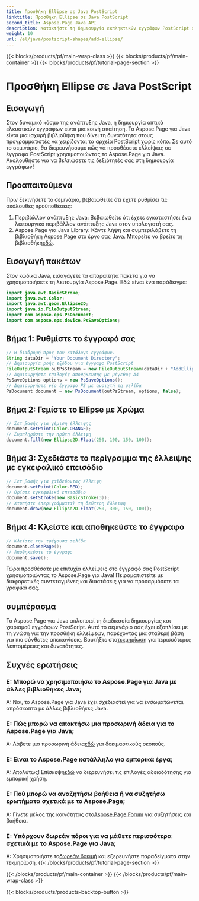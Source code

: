 ```yaml
---
title: Προσθήκη Ellipse σε Java PostScript
linktitle: Προσθήκη Ellipse σε Java PostScript
second_title: Aspose.Page Java API
description: Κατακτήστε τη δημιουργία εκπληκτικών εγγράφων PostScript σε Java με το Aspose.Page. Μάθετε να προσθέτετε ελλείψεις βήμα προς βήμα για οπτικά ελκυστικό περιεχόμενο.
weight: 10
url: /el/java/postscript-shapes/add-ellipse/
---
```


{{< blocks/products/pf/main-wrap-class >}}
{{< blocks/products/pf/main-container >}}
{{< blocks/products/pf/tutorial-page-section >}}

# Προσθήκη Ellipse σε Java PostScript

## Εισαγωγή
Στον δυναμικό κόσμο της ανάπτυξης Java, η δημιουργία οπτικά ελκυστικών εγγράφων είναι μια κοινή απαίτηση. Το Aspose.Page για Java είναι μια ισχυρή βιβλιοθήκη που δίνει τη δυνατότητα στους προγραμματιστές να χειρίζονται τα αρχεία PostScript χωρίς κόπο. Σε αυτό το σεμινάριο, θα διερευνήσουμε πώς να προσθέσετε ελλείψεις σε έγγραφα PostScript χρησιμοποιώντας το Aspose.Page για Java. Ακολουθήστε για να βελτιώσετε τις δεξιότητές σας στη δημιουργία εγγράφων!
## Προαπαιτούμενα
Πριν ξεκινήσετε το σεμινάριο, βεβαιωθείτε ότι έχετε ρυθμίσει τις ακόλουθες προϋποθέσεις:
1. Περιβάλλον ανάπτυξης Java: Βεβαιωθείτε ότι έχετε εγκαταστήσει ένα λειτουργικό περιβάλλον ανάπτυξης Java στον υπολογιστή σας.
2.  Aspose.Page για Java Library: Κάντε λήψη και συμπεριλάβετε τη βιβλιοθήκη Aspose.Page στο έργο σας Java. Μπορείτε να βρείτε τη βιβλιοθήκη[εδώ](https://releases.aspose.com/page/java/).
## Εισαγωγή πακέτων
Στον κώδικα Java, εισαγάγετε τα απαραίτητα πακέτα για να χρησιμοποιήσετε τη λειτουργία Aspose.Page. Εδώ είναι ένα παράδειγμα:
```java
import java.awt.BasicStroke;
import java.awt.Color;
import java.awt.geom.Ellipse2D;
import java.io.FileOutputStream;
import com.aspose.eps.PsDocument;
import com.aspose.eps.device.PsSaveOptions;
```
## Βήμα 1: Ρυθμίστε το έγγραφό σας
```java
// Η διαδρομή προς τον κατάλογο εγγράφων.
String dataDir = "Your Document Directory";
// Δημιουργία ροής εξόδου για έγγραφο PostScript
FileOutputStream outPsStream = new FileOutputStream(dataDir + "AddEllipse_outPS.ps");
// Δημιουργήστε επιλογές αποθήκευσης με μέγεθος Α4
PsSaveOptions options = new PsSaveOptions();
// Δημιουργήστε νέο έγγραφο PS με ανοιχτή τη σελίδα
PsDocument document = new PsDocument(outPsStream, options, false);
```
## Βήμα 2: Γεμίστε το Ellipse με Χρώμα
```java
// Σετ βαφής για γέμιση έλλειψης
document.setPaint(Color.ORANGE);
// Συμπληρώστε την πρώτη έλλειψη
document.fill(new Ellipse2D.Float(250, 100, 150, 100));
```
## Βήμα 3: Σχεδιάστε το περίγραμμα της έλλειψης με εγκεφαλικό επεισόδιο
```java
// Σετ βαφής για χαϊδεύοντας έλλειψη
document.setPaint(Color.RED);
// Ορίστε εγκεφαλικό επεισόδιο
document.setStroke(new BasicStroke(3));
// Χτυπήστε (περιγράμματα) τη δεύτερη έλλειψη
document.draw(new Ellipse2D.Float(250, 300, 150, 100));
```
## Βήμα 4: Κλείστε και αποθηκεύστε το έγγραφο
```java
// Κλείστε την τρέχουσα σελίδα
document.closePage();
// Αποθηκεύστε το έγγραφο
document.save();
```
Τώρα προσθέσατε με επιτυχία ελλείψεις στο έγγραφό σας PostScript χρησιμοποιώντας το Aspose.Page για Java! Πειραματιστείτε με διαφορετικές συντεταγμένες και διαστάσεις για να προσαρμόσετε τα γραφικά σας.
## συμπέρασμα
 Το Aspose.Page για Java απλοποιεί τη διαδικασία δημιουργίας και χειρισμού εγγράφων PostScript. Αυτό το σεμινάριο σάς έχει εξοπλίσει με τη γνώση για την προσθήκη ελλείψεων, παρέχοντας μια σταθερή βάση για πιο σύνθετες απεικονίσεις. Βουτήξτε στο[τεκμηρίωση](https://reference.aspose.com/page/java/) για περισσότερες λεπτομέρειες και δυνατότητες.
## Συχνές ερωτήσεις
### Ε: Μπορώ να χρησιμοποιήσω το Aspose.Page για Java με άλλες βιβλιοθήκες Java;
Α: Ναι, το Aspose.Page για Java έχει σχεδιαστεί για να ενσωματώνεται απρόσκοπτα με άλλες βιβλιοθήκες Java.
### Ε: Πώς μπορώ να αποκτήσω μια προσωρινή άδεια για το Aspose.Page για Java;
 Α: Λάβετε μια προσωρινή άδεια[εδώ](https://purchase.aspose.com/temporary-license/) για δοκιμαστικούς σκοπούς.
### Ε: Είναι το Aspose.Page κατάλληλο για εμπορικά έργα;
 Α: Απολύτως! Επίσκεψη[εδώ](https://purchase.aspose.com/buy) να διερευνήσει τις επιλογές αδειοδότησης για εμπορική χρήση.
### Ε: Πού μπορώ να αναζητήσω βοήθεια ή να συζητήσω ερωτήματα σχετικά με το Aspose.Page;
 Α: Γίνετε μέλος της κοινότητας στο[Aspose.Page Forum](https://forum.aspose.com/c/page/39) για συζητήσεις και βοήθεια.
### Ε: Υπάρχουν δωρεάν πόροι για να μάθετε περισσότερα σχετικά με το Aspose.Page για Java;
 Α: Χρησιμοποιήστε το[δωρεάν δοκιμή](https://releases.aspose.com/) και εξερευνήστε παραδείγματα στην τεκμηρίωση.
{{< /blocks/products/pf/tutorial-page-section >}}

{{< /blocks/products/pf/main-container >}}
{{< /blocks/products/pf/main-wrap-class >}}

{{< blocks/products/products-backtop-button >}}
